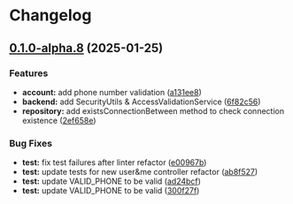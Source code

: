 # Changelog

## [0.1.0-alpha.8](https://github.com/karlromets/match-me/compare/v0.0.1-alpha.8...v0.1.0-alpha.8) (2025-01-25)


### Features

* **account:** add phone number validation ([a131ee8](https://github.com/karlromets/match-me/commit/a131ee81cfaf5419ed24aac59df9daacb813d9c1))
* **backend:** add SecurityUtils & AccessValidationService ([6f82c56](https://github.com/karlromets/match-me/commit/6f82c5626bb237089f947e6dfe984694c1bab414))
* **repository:** add existsConnectionBetween method to check connection existence ([2ef658e](https://github.com/karlromets/match-me/commit/2ef658e17a164af073913b9a444d3f3961d2d4cb))


### Bug Fixes

* **test:** fix test failures after linter refactor ([e00967b](https://github.com/karlromets/match-me/commit/e00967b69185621f04795da984b781b8a996b954))
* **test:** update tests for new user&me controller refactor ([ab8f527](https://github.com/karlromets/match-me/commit/ab8f5270650397756ffe27079f5004bf2b4efcc3))
* **test:** update VALID_PHONE to be valid ([ad24bcf](https://github.com/karlromets/match-me/commit/ad24bcfa98102f66ebd1ca7a293c01c5973e66f0))
* **test:** update VALID_PHONE to be valid ([300f27f](https://github.com/karlromets/match-me/commit/300f27ff172f556f32414702230bb2f08d79c508))
